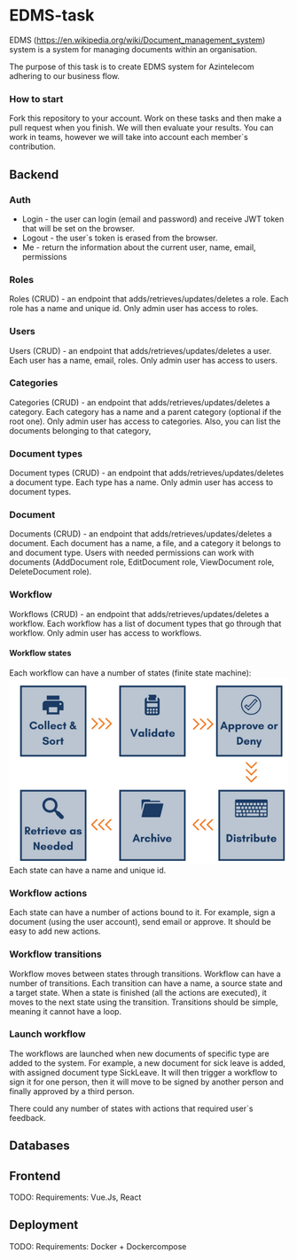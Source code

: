 # EDMS-task

EDMS (https://en.wikipedia.org/wiki/Document_management_system) system is a system for managing documents within an organisation.

The purpose of this task is to create EDMS system for Azintelecom adhering to our business flow.

### How to start
Fork this repository to your account. Work on these tasks and then make a pull request when you finish. We will then evaluate your results. You can work in teams, however we will take into account each member\`s contribution.

## Backend

### Auth
- Login - the user can login (email and password) and receive JWT token that will be set on the browser.
- Logout - the user\`s token is erased from the browser.
- Me - return the information about the current user, name, email, permissions

### Roles
Roles (CRUD) - an endpoint that adds/retrieves/updates/deletes a role. Each role has a name and unique id.
Only admin user has access to roles.

### Users
Users (CRUD) - an endpoint that adds/retrieves/updates/deletes a user. Each user has a name, email, roles.
Only admin user has access to users.

### Categories
Categories (CRUD) - an endpoint that adds/retrieves/updates/deletes a category. Each category has a name and a parent category (optional if the root one).
Only admin user has access to categories.
Also, you can list the documents belonging to that category,

### Document types
Document types (CRUD) - an endpoint that adds/retrieves/updates/deletes a document type. Each type has a name.
Only admin user has access to document types.

### Document
Documents (CRUD) - an endpoint that adds/retrieves/updates/deletes a document. Each document has a name, a file, and a category it belongs to and document type.
Users with needed permissions can work with documents (AddDocument role, EditDocument role, ViewDocument role, DeleteDocument role).

### Workflow
Workflows (CRUD) - an endpoint that adds/retrieves/updates/deletes a workflow. Each workflow has a list of document types that go through that workflow.
Only admin user has access to workflows.

#### Workflow states
Each workflow can have a number of states (finite state machine):
![EDMS](./EDMS.png)
Each state can have a name and unique id.
### Workflow actions
Each state can have a number of actions bound to it. For example, sign a document (using the user account), send email or approve. It should be easy to add new actions.
### Workflow transitions
Workflow moves between states through transitions. Workflow can have a number of transitions. Each transition can have a name, a source state and a target state.
When a state is finished (all the actions are executed), it moves to the next state using the transition. Transitions should be simple, meaning it cannot have a loop.
### Launch workflow
The workflows are launched when new documents of specific type are added to the system. For example, a new document for sick leave is added, with assigned document type SickLeave. It will then trigger a workflow to sign it for one person, then it will move to be signed by another person and finally approved by a third person.

There could any number of states with actions that required user\`s feedback.

## Databases

## Frontend
TODO: Requirements: Vue.Js, React

## Deployment

TODO: Requirements: Docker + Dockercompose
